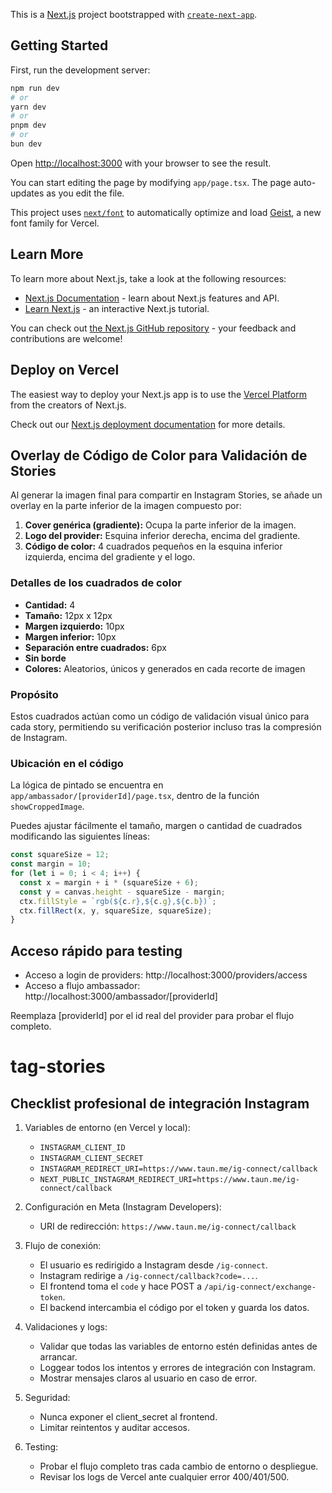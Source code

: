 This is a [Next.js](https://nextjs.org) project bootstrapped with [`create-next-app`](https://nextjs.org/docs/app/api-reference/cli/create-next-app).

## Getting Started

First, run the development server:

```bash
npm run dev
# or
yarn dev
# or
pnpm dev
# or
bun dev
```

Open [http://localhost:3000](http://localhost:3000) with your browser to see the result.

You can start editing the page by modifying `app/page.tsx`. The page auto-updates as you edit the file.

This project uses [`next/font`](https://nextjs.org/docs/app/building-your-application/optimizing/fonts) to automatically optimize and load [Geist](https://vercel.com/font), a new font family for Vercel.

## Learn More

To learn more about Next.js, take a look at the following resources:

- [Next.js Documentation](https://nextjs.org/docs) - learn about Next.js features and API.
- [Learn Next.js](https://nextjs.org/learn) - an interactive Next.js tutorial.

You can check out [the Next.js GitHub repository](https://github.com/vercel/next.js) - your feedback and contributions are welcome!

## Deploy on Vercel

The easiest way to deploy your Next.js app is to use the [Vercel Platform](https://vercel.com/new?utm_medium=default-template&filter=next.js&utm_source=create-next-app&utm_campaign=create-next-app-readme) from the creators of Next.js.

Check out our [Next.js deployment documentation](https://nextjs.org/docs/app/building-your-application/deploying) for more details.

## Overlay de Código de Color para Validación de Stories

Al generar la imagen final para compartir en Instagram Stories, se añade un overlay en la parte inferior de la imagen compuesto por:

1. **Cover genérica (gradiente):** Ocupa la parte inferior de la imagen.
2. **Logo del provider:** Esquina inferior derecha, encima del gradiente.
3. **Código de color:** 4 cuadrados pequeños en la esquina inferior izquierda, encima del gradiente y el logo.

### Detalles de los cuadrados de color
- **Cantidad:** 4
- **Tamaño:** 12px x 12px
- **Margen izquierdo:** 10px
- **Margen inferior:** 10px
- **Separación entre cuadrados:** 6px
- **Sin borde**
- **Colores:** Aleatorios, únicos y generados en cada recorte de imagen

### Propósito
Estos cuadrados actúan como un código de validación visual único para cada story, permitiendo su verificación posterior incluso tras la compresión de Instagram.

### Ubicación en el código
La lógica de pintado se encuentra en `app/ambassador/[providerId]/page.tsx`, dentro de la función `showCroppedImage`.

Puedes ajustar fácilmente el tamaño, margen o cantidad de cuadrados modificando las siguientes líneas:

```js
const squareSize = 12;
const margin = 10;
for (let i = 0; i < 4; i++) {
  const x = margin + i * (squareSize + 6);
  const y = canvas.height - squareSize - margin;
  ctx.fillStyle = `rgb(${c.r},${c.g},${c.b})`;
  ctx.fillRect(x, y, squareSize, squareSize);
}
```

## Acceso rápido para testing

- Acceso a login de providers: http://localhost:3000/providers/access
- Acceso a flujo ambassador: http://localhost:3000/ambassador/[providerId]

Reemplaza [providerId] por el id real del provider para probar el flujo completo.
# tag-stories

## Checklist profesional de integración Instagram

1. Variables de entorno (en Vercel y local):
   - `INSTAGRAM_CLIENT_ID`
   - `INSTAGRAM_CLIENT_SECRET`
   - `INSTAGRAM_REDIRECT_URI=https://www.taun.me/ig-connect/callback`
   - `NEXT_PUBLIC_INSTAGRAM_REDIRECT_URI=https://www.taun.me/ig-connect/callback`

2. Configuración en Meta (Instagram Developers):
   - URI de redirección: `https://www.taun.me/ig-connect/callback`

3. Flujo de conexión:
   - El usuario es redirigido a Instagram desde `/ig-connect`.
   - Instagram redirige a `/ig-connect/callback?code=...`.
   - El frontend toma el `code` y hace POST a `/api/ig-connect/exchange-token`.
   - El backend intercambia el código por el token y guarda los datos.

4. Validaciones y logs:
   - Validar que todas las variables de entorno estén definidas antes de arrancar.
   - Loggear todos los intentos y errores de integración con Instagram.
   - Mostrar mensajes claros al usuario en caso de error.

5. Seguridad:
   - Nunca exponer el client_secret al frontend.
   - Limitar reintentos y auditar accesos.

6. Testing:
   - Probar el flujo completo tras cada cambio de entorno o despliegue.
   - Revisar los logs de Vercel ante cualquier error 400/401/500.
